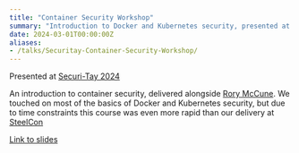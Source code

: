 ```yaml
---
title: "Container Security Workshop"
summary: "Introduction to Docker and Kubernetes security, presented at Securi-Tay 2024"
date: 2024-03-01T00:00:00Z
aliases:
- /talks/Securitay-Container-Security-Workshop/
---
```


Presented at [Securi-Tay 2024](https://www.securi-tay.co.uk/)

An introduction to container security, delivered alongside [Rory McCune](https://raesene.github.io). We touched on most of the basics of Docker and Kubernetes security, but due to time constraints this course was even more rapid than our delivery at [SteelCon](/talks/Steelcon-Container-Security-Workshop/)

[Link to slides](/talks/SecuriTay-Container-Security-Workshop.pdf)
